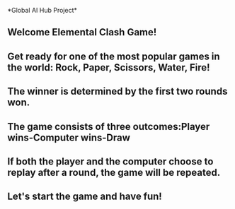 
\*Global AI Hub Project\*
## Welcome Elemental Clash Game!
## Get ready for one of the most popular games in the world: Rock, Paper, Scissors, Water, Fire!
## The winner is determined by the first two rounds won. 
## The game consists of three outcomes:Player wins-Computer wins-Draw
## If both the player and the computer choose to replay after a round, the game will be repeated.
## Let's start the game and have fun!
